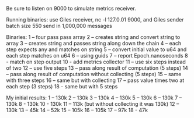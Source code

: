 Be sure to listen on 9000 to simulate metrics receiver.

Running binaries:
 use Giles receiver, nc -l 127.0.01 9000, and Giles sender batch size 550
 send in 1,000,000 messages

Binaries:
1 – four pass pass array
2 – creates string and  convert string to array
3 – creates string and passes string along down the chain
4 – each step expects any and matches on string
5 – convert initial value to u64  and each step matches on u64
6 – using guids
7 – report Epoch.nanoseconds
8 - match on step output
10 -  add metrics collector
11 – use six steps instead of two
12 – use five steps
13 – pass along result of computation (5 steps)
14 – pass along result of computation without collecting (5 steps)
15 – same with three steps
16 – same but with collecting
17 – pass value times two at each step (3 steps)
18 - same but with 5 steps

My initial results:
1 – 130k
2 – 130k
3 – 130k
4 – 130k
5 – 130k
6 – 130k
7 – 130k
8 - 130k
10 - 130k
11 – 113k (but without collecting it was 130k)
12 – 130k
13 – 45k
14 – 52k
15 – 105k
16 – 105k
17 – 97k
18 - 47k
